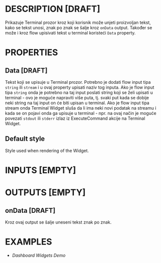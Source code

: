 # DESCRIPTION [DRAFT]

Prikazuje Terminal prozor kroz koji korisnik može unjeti proizvoljan tekst, kako se tekst unosi, znak po znak se šalje kroz `onData` output. Također se može i kroz flow upisivati tekst u terminal koristeći `Data` property.

# PROPERTIES

## Data [DRAFT]

Tekst koji se upisuje u Terminal prozor. Potrebno je dodati flow input tipa `string` ili `stream` i u ovaj property upisati naziv tog inputa. Ako je flow input tipa `string` onda je potrebno na taj input poslati string koji se želi upisati u terminal - ovo je moguće napraviti više puta, tj. svaki put kada se dobije neki string na taj input on će biti upisan u terminal. Ako je flow input tipa stream onda Terminal Widget sluša da li ima neki novi podatak na streamu i kada se on pojavi onda ga upisuje u terminal - npr. na ovaj način je moguće povezati `stdout` ili `stderr` izlaz iz ExecuteCommand akcije na Terminal Widget.

## Default style

Style used when rendering of the Widget.

# INPUTS [EMPTY]

# OUTPUTS [EMPTY]

## onData [DRAFT]

Kroz ovaj output se šalje uneseni tekst znak po znak.

# EXAMPLES

-   _Dashboard Widgets Demo_
